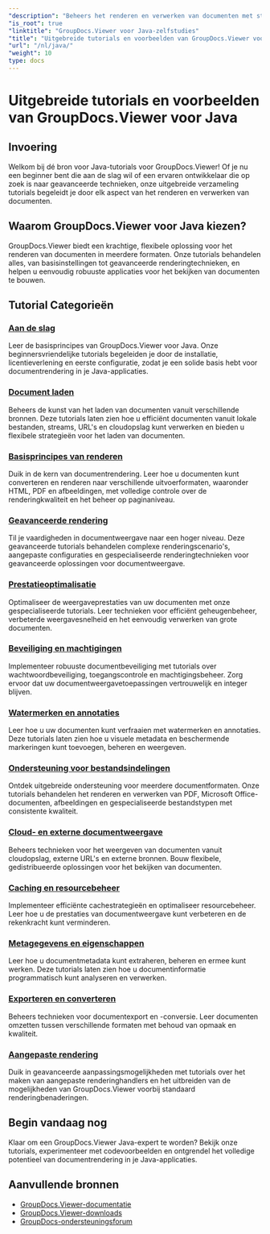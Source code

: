 ```yaml
---
"description": "Beheers het renderen en verwerken van documenten met stapsgewijze GroupDocs.Viewer Java-tutorials. Leer technieken voor het efficiënt bekijken van documenten in meerdere formaten."
"is_root": true
"linktitle": "GroupDocs.Viewer voor Java-zelfstudies"
"title": "Uitgebreide tutorials en voorbeelden van GroupDocs.Viewer voor Java"
"url": "/nl/java/"
"weight": 10
type: docs
---
```

# Uitgebreide tutorials en voorbeelden van GroupDocs.Viewer voor Java

## Invoering
Welkom bij dé bron voor Java-tutorials voor GroupDocs.Viewer! Of je nu een beginner bent die aan de slag wil of een ervaren ontwikkelaar die op zoek is naar geavanceerde technieken, onze uitgebreide verzameling tutorials begeleidt je door elk aspect van het renderen en verwerken van documenten.

## Waarom GroupDocs.Viewer voor Java kiezen?
GroupDocs.Viewer biedt een krachtige, flexibele oplossing voor het renderen van documenten in meerdere formaten. Onze tutorials behandelen alles, van basisinstellingen tot geavanceerde renderingtechnieken, en helpen u eenvoudig robuuste applicaties voor het bekijken van documenten te bouwen.

## Tutorial Categorieën

### [Aan de slag](./getting-started/)
Leer de basisprincipes van GroupDocs.Viewer voor Java. Onze beginnersvriendelijke tutorials begeleiden je door de installatie, licentieverlening en eerste configuratie, zodat je een solide basis hebt voor documentrendering in je Java-applicaties.

### [Document laden](./document-loading/)
Beheers de kunst van het laden van documenten vanuit verschillende bronnen. Deze tutorials laten zien hoe u efficiënt documenten vanuit lokale bestanden, streams, URL's en cloudopslag kunt verwerken en bieden u flexibele strategieën voor het laden van documenten.

### [Basisprincipes van renderen](./rendering-basics/)
Duik in de kern van documentrendering. Leer hoe u documenten kunt converteren en renderen naar verschillende uitvoerformaten, waaronder HTML, PDF en afbeeldingen, met volledige controle over de renderingkwaliteit en het beheer op paginaniveau.

### [Geavanceerde rendering](./advanced-rendering/)
Til je vaardigheden in documentweergave naar een hoger niveau. Deze geavanceerde tutorials behandelen complexe renderingscenario's, aangepaste configuraties en gespecialiseerde renderingtechnieken voor geavanceerde oplossingen voor documentweergave.

### [Prestatieoptimalisatie](./performance-optimization/)
Optimaliseer de weergaveprestaties van uw documenten met onze gespecialiseerde tutorials. Leer technieken voor efficiënt geheugenbeheer, verbeterde weergavesnelheid en het eenvoudig verwerken van grote documenten.

### [Beveiliging en machtigingen](./security-permissions/)
Implementeer robuuste documentbeveiliging met tutorials over wachtwoordbeveiliging, toegangscontrole en machtigingsbeheer. Zorg ervoor dat uw documentweergavetoepassingen vertrouwelijk en integer blijven.

### [Watermerken en annotaties](./watermarks-annotations/)
Leer hoe u uw documenten kunt verfraaien met watermerken en annotaties. Deze tutorials laten zien hoe u visuele metadata en beschermende markeringen kunt toevoegen, beheren en weergeven.

### [Ondersteuning voor bestandsindelingen](./file-formats-support/)
Ontdek uitgebreide ondersteuning voor meerdere documentformaten. Onze tutorials behandelen het renderen en verwerken van PDF, Microsoft Office-documenten, afbeeldingen en gespecialiseerde bestandstypen met consistente kwaliteit.

### [Cloud- en externe documentweergave](./cloud-remote-document-rendering/)
Beheers technieken voor het weergeven van documenten vanuit cloudopslag, externe URL's en externe bronnen. Bouw flexibele, gedistribueerde oplossingen voor het bekijken van documenten.

### [Caching en resourcebeheer](./caching-resource-management/)
Implementeer efficiënte cachestrategieën en optimaliseer resourcebeheer. Leer hoe u de prestaties van documentweergave kunt verbeteren en de rekenkracht kunt verminderen.

### [Metagegevens en eigenschappen](./metadata-properties/)
Leer hoe u documentmetadata kunt extraheren, beheren en ermee kunt werken. Deze tutorials laten zien hoe u documentinformatie programmatisch kunt analyseren en verwerken.

### [Exporteren en converteren](./export-conversion/)
Beheers technieken voor documentexport en -conversie. Leer documenten omzetten tussen verschillende formaten met behoud van opmaak en kwaliteit.

### [Aangepaste rendering](./custom-rendering/)
Duik in geavanceerde aanpassingsmogelijkheden met tutorials over het maken van aangepaste renderinghandlers en het uitbreiden van de mogelijkheden van GroupDocs.Viewer voorbij standaard renderingbenaderingen.

## Begin vandaag nog
Klaar om een GroupDocs.Viewer Java-expert te worden? Bekijk onze tutorials, experimenteer met codevoorbeelden en ontgrendel het volledige potentieel van documentrendering in je Java-applicaties.

## Aanvullende bronnen
- [GroupDocs.Viewer-documentatie](https://reference.groupdocs.com/viewer/java/)
- [GroupDocs.Viewer-downloads](https://downloads.groupdocs.com/viewer/java)
- [GroupDocs-ondersteuningsforum](https://forum.groupdocs.com/c/viewer/)